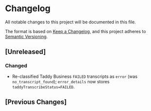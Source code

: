 # Changelog

All notable changes to this project will be documented in this file.

The format is based on [Keep a Changelog](https://keepachangelog.com/en/1.0.0/),
and this project adheres to [Semantic Versioning](https://semver.org/spec/v2.0.0.html).

## [Unreleased]

### Changed
- Re-classified Taddy Business `FAILED` transcripts as `error` (was `no_transcript_found`); `error_details` now stores `taddyTranscribeStatus=FAILED`.

## [Previous Changes]
<!-- Previous changes were not formally tracked in a changelog -->
<!-- This changelog was introduced as part of improving project documentation --> 